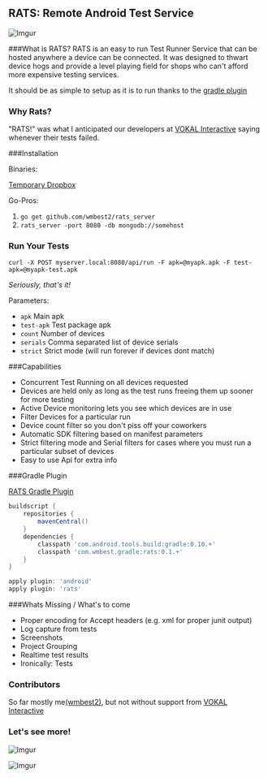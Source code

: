 RATS: Remote Android Test Service
-----

![Imgur](http://i.imgur.com/s9Dl1ih.png)

###What is RATS?
RATS is an easy to run Test Runner Service that can be hosted anywhere a device can be connected.  It was designed to thwart device hogs and provide a level playing field for shops who can't afford more expensive testing services.

It should be as simple to setup as it is to run thanks to the [gradle plugin](https://www.github.com/wmbest2/rats-gradle-plugin)

### Why Rats?
"RATS!" was what I anticipated our developers at [VOKAL Interactive](http://www.vokalinteractive.com) saying whenever their tests failed.

###Installation

Binaries:

[Temporary Dropbox](https://www.dropbox.com/sh/z0spjt91pqufyh1/sOZ7cJ34-i)

Go-Pros:

1. `go get github.com/wmbest2/rats_server`
2. `rats_server -port 8080 -db mongodb://somehost`

### Run Your Tests

  `curl -X POST myserver.local:8080/api/run -F apk=@myapk.apk -F test-apk=@myapk-test.apk`

  _Seriously, that's it!_

  Parameters:

  * `apk` Main apk
  * `test-apk` Test package apk
  * `count` Number of devices
  * `serials` Comma separated list of device serials
  * `strict` Strict mode (will run forever if devices dont match)

###Capabilities

* Concurrent Test Running on all devices requested
 * Devices are held only as long as the test runs freeing them up sooner for more testing
 * Active Device monitoring lets you see which devices are in use
* Filter Devices for a particular run
 * Device count filter so you don't piss off your coworkers 
 * Automatic SDK filtering based on manifest parameters
 * Strict filtering mode and Serial filters for cases where you must run a particular subset of devices
* Easy to use Api for extra info

###Gradle Plugin

[RATS Gradle Plugin](https://github.com/wmbest2/rats-gradle-plugin)

```groovy
buildscript {
    repositories {
        mavenCentral()
    }
    dependencies {
        classpath 'com.android.tools.build:gradle:0.10.+'
        classpath 'com.wmbest.gradle:rats:0.1.+'
    }
}

apply plugin: 'android'
apply plugin: 'rats'
```

###Whats Missing / What's to come

* Proper encoding for Accept headers (e.g. xml for proper junit output)
* Log capture from tests
* Screenshots
* Project Grouping
* Realtime test results
* Ironically: Tests

### Contributors
So far mostly me[(wmbest2)](http://www.github.com/wmbest2), but not without support from [VOKAL Interactive](http://www.vokalinteractive.com)

### Let's see more!

![Imgur](http://i.imgur.com/zEnBWu9.png)

![Imgur](http://i.imgur.com/oZsFNNG.png)

